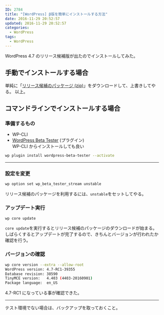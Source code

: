 ```yaml
---
ID: 2784
title: "[WordPress] β版を簡単にインストールする方法"
date: 2016-11-29 20:52:57
updated: 2016-11-29 20:52:57
categories:
  - WordPress
tags:
  - WordPress
---
```


WordPress 4.7 のリリース候補版が出たのでインストールしてみた。

<!--more-->

## 手動でインストールする場合

単純に「<a href="https://wordpress.org/wordpress-4.7-RC1.zip">リリース候補のパッケージ (zip)</a>」をダウンロードして、上書きしてやる。
以上。

## コマンドラインでインストールする場合

### 準備するもの

- WP-CLI
- <a href="https://wordpress.org/plugins/wordpress-beta-tester/">WordPress Beta Tester</a> (プラグイン)  
  WP-CLI からインストールしても良い

```bash
wp plugin install wordpress-beta-tester --activate
```

---

### 設定を変更

```bash
wp option set wp_beta_tester_stream unstable
```

リリース候補のパッケージを利用するには、`unstable`をセットしてやる。

### アップデート実行

```bash
wp core update
```

`core update`を実行するとリリース候補のパッケージのダウンロードが始まる。しばらくするとアップデートが完了するので、きちんとバージョンが行われたか確認を行う。

### バージョンの確認

```bash
wp core version --extra --allow-root
WordPress version: 4.7-RC1-39355
Database revision: 38590
TinyMCE version:   4.403 (4403-20160901)
Package language:  en_US
```

4.7-RC1 になっている事が確認できた。

---

テスト環境でない場合は、バックアップを取っておくこと。
